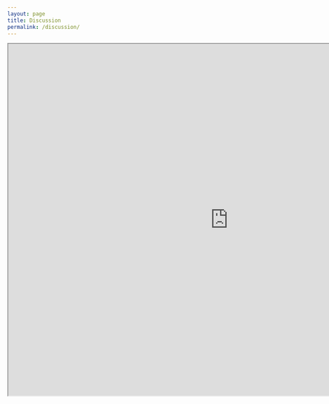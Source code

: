 ```yaml
---
layout: page
title: Discussion
permalink: /discussion/
---
```



<iframe width="1000" height="800" src="http://pub35.bravenet.com/forum/3005346827/" scrolling="auto"></iframe>

<!-- Bravenet Embedded Service Code -->
<script src="http://apps.bravenet.com/go.js?service=forum;id=1;usernum=3005346827" type="text/javascript" charset="utf-8"></script>

